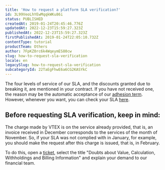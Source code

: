 ```yaml
---
title: 'How to request a platform SLA verification?'
id: 3L99VeoLhYEwMqqkWKu86i
status: PUBLISHED
createdAt: 2019-01-24T20:45:46.776Z
updatedAt: 2022-12-23T15:59:27.323Z
publishedAt: 2022-12-23T15:59:27.323Z
firstPublishedAt: 2019-01-24T22:05:10.732Z
contentType: tutorial
productTeam: Others
author: 7FpKZ0rc6k4WqeymES80cw
slug: how-to-request-sla-verification
locale: en
legacySlug: how-to-request-sla-verification
subcategoryId: 22TaEgFhwE6a6CG2KASYkC
---
```


The four levels of service of our SLA, and the discounts granted due to breaking it, are mentioned in your contract. If you have not received one, the reason may be the automatic acceptance of our [adhesion term](/en/faq/why-didnt-i-receive-the-signed-contract-from-vtex). However, whenever you want, you can check your SLA [here](https://vtex.com/us-en/privacy-and-agreements/agreements/).

## Before requesting SLA verification, keep in mind:

The charge made by VTEX is on the service already provided, that is, an invoice received in December corresponds to the services of the month of November. So, if your SLA was not complied with in January, for example, you should make the request after this charge is issued, that is, in February.

To do this, open a [ticket](https://support.vtex.com/hc/en/requests), select the title "Doubts about Value, Calculation, Withholdings and Billing Information" and explain your demand to our financial team.
